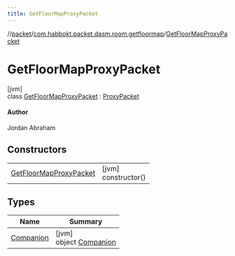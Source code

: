 ```yaml
---
title: GetFloorMapProxyPacket
---
```

//[packet](../../../index.html)/[com.habbokt.packet.dasm.room.getfloormap](../index.html)/[GetFloorMapProxyPacket](index.html)



# GetFloorMapProxyPacket



[jvm]\
class [GetFloorMapProxyPacket](index.html) : [ProxyPacket](../../../../api/api/com.habbokt.api.packet/-proxy-packet/index.html)

#### Author



Jordan Abraham



## Constructors


| | |
|---|---|
| [GetFloorMapProxyPacket](-get-floor-map-proxy-packet.html) | [jvm]<br>constructor() |


## Types


| Name | Summary |
|---|---|
| [Companion](-companion/index.html) | [jvm]<br>object [Companion](-companion/index.html) |

